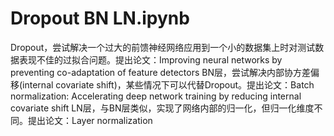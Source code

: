 # Dropout BN LN.ipynb
Dropout，尝试解决一个过大的前馈神经网络应用到一个小的数据集上时对测试数据表现不佳的过拟合问题。提出论文：Improving neural networks by preventing co-adaptation of feature detectors
BN层，尝试解决内部协方差偏移(internal covariate shift)，某些情况下可以代替Dropout。提出论文：Batch normalization: Accelerating deep network training by reducing internal covariate shift
LN层，与BN层类似，实现了网络内部的归一化，但归一化维度不同。提出论文：Layer normalization
